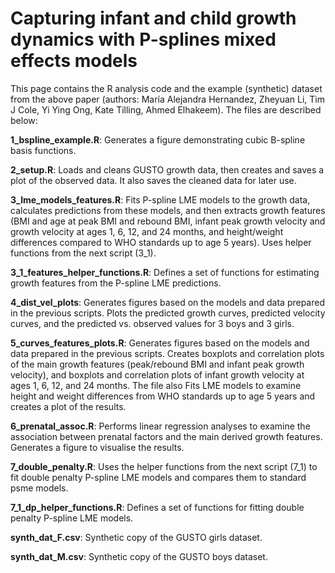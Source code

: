 # Capturing infant and child growth dynamics with P-splines mixed effects models

This page contains the R analysis code and the example (synthetic) dataset from the above paper (authors: María Alejandra Hernandez, Zheyuan Li, Tim J Cole, Yi Ying Ong, Kate Tilling, Ahmed Elhakeem). The files are described below:

**1_bspline_example.R**: Generates a figure demonstrating cubic B-spline basis functions.

**2_setup.R**: Loads and cleans GUSTO growth data, then creates and saves a plot of the observed data. It also saves the cleaned data for later use.

**3_lme_models_features.R**: Fits P-spline LME models to the growth data, calculates predictions from these models, and then extracts  growth features (BMI and age at peak BMI and rebound BMI, infant peak growth velocity and growth velocity at ages 1, 6, 12, and 24 months, and height/weight differences compared to WHO standards up to age 5 years). Uses helper functions from the next script (3_1).

**3_1_features_helper_functions.R**: Defines a set of functions for estimating growth features from the P-spline LME predictions.

**4_dist_vel_plots**: Generates figures based on the models and data prepared in the previous scripts. Plots the predicted growth curves, predicted velocity curves, and the predicted vs. observed values for 3 boys and 3 girls.

**5_curves_features_plots.R**: Generates figures based on the models and data prepared in the previous scripts. Creates boxplots and correlation plots of the main growth features (peak/rebound BMI and infant peak growth velocity), and boxplots and correlation plots of infant growth velocity at ages 1, 6, 12, and 24 months. The file also Fits LME models to examine height and weight differences from WHO standards up to age 5 years and creates a plot of the results.

**6_prenatal_assoc.R**: Performs linear regression analyses to examine the association between prenatal factors and the main derived growth features. Generates a figure to visualise the results. 

**7_double_penalty.R**: Uses the helper functions from the next script (7_1) to fit double penalty P-spline LME models and compares them to standard psme models.

**7_1_dp_helper_functions.R**: Defines a set of functions for fitting double penalty P-spline LME models.

**synth_dat_F.csv**: Synthetic copy of the GUSTO girls dataset.

**synth_dat_M.csv**: Synthetic copy of the GUSTO boys dataset.
